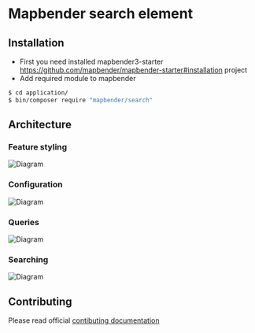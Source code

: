 # Mapbender search element



## Installation 
* First you need installed mapbender3-starter https://github.com/mapbender/mapbender-starter#installation project
* Add required module to mapbender

```sh
$ cd application/
$ bin/composer require "mapbender/search"
```

## Architecture

### Feature styling
![Diagram](http://www.plantuml.com/plantuml/proxy?src=https://raw.githubusercontent.com/mapbender/search/master/Documents/FeatureStyle/API.puml)

### Configuration
![Diagram](http://www.plantuml.com/plantuml/proxy?src=https://raw.githubusercontent.com/mapbender/search/master/Documents/Configuration/API.puml)

### Queries

![Diagram](http://www.plantuml.com/plantuml/proxy?src=https://raw.githubusercontent.com/mapbender/search/master/Documents/Queries/API.puml)

### Searching
![Diagram](http://www.plantuml.com/plantuml/proxy?src=https://raw.githubusercontent.com/mapbender/search/master/Documents/Search/API.puml)

## Contributing

Please read official [contibuting documentation](https://github.com/mapbender/mapbender-starter/blob/feature/contributing-doc/CONTRIBUTING.md#modules)
